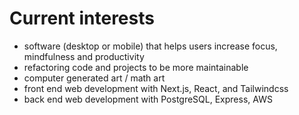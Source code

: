 # Current interests
- software (desktop or mobile) that helps users increase focus, mindfulness and productivity
- refactoring code and projects to be more maintainable
- computer generated art / math art
- front end web development with Next.js, React, and Tailwindcss
- back end web development with PostgreSQL, Express, AWS
